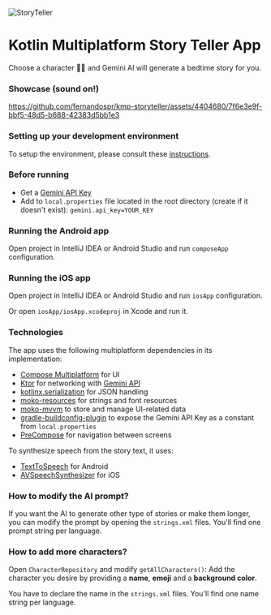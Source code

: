 ![StoryTeller](https://github.com/fernandospr/kmp-storyteller/assets/4404680/14cdb51f-5c31-4123-a266-a6c7e5db91d3)

# Kotlin Multiplatform Story Teller App

Choose a character 🐶🐱 and Gemini AI will generate a bedtime story for you.

### Showcase (sound on!)
https://github.com/fernandospr/kmp-storyteller/assets/4404680/7f6e3e9f-bbf5-48d5-b688-42383d5bb1e3

### Setting up your development environment
To setup the environment, please consult these [instructions](https://www.jetbrains.com/help/kotlin-multiplatform-dev/compose-multiplatform-setup.html).

### Before running
* Get a [Gemini API Key](https://aistudio.google.com/app/apikey)
* Add to `local.properties` file located in the root directory (create if it doesn't exist):
`gemini.api_key=YOUR_KEY`

### Running the Android app
Open project in IntelliJ IDEA or Android Studio and run `composeApp` configuration.

### Running the iOS app
Open project in IntelliJ IDEA or Android Studio and run `iosApp` configuration.

Or open `iosApp/iosApp.xcodeproj` in Xcode and run it.

### Technologies
The app uses the following multiplatform dependencies in its implementation:
* [Compose Multiplatform](https://www.jetbrains.com/lp/compose-multiplatform/) for UI
* [Ktor](https://ktor.io/) for networking with [Gemini API](https://ai.google.dev/docs/gemini_api_overview)
* [kotlinx.serialization](https://github.com/Kotlin/kotlinx.serialization) for JSON handling
* [moko-resources](https://github.com/icerockdev/moko-resources) for strings and font resources
* [moko-mvvm](https://github.com/icerockdev/moko-mvvm) to store and manage UI-related data
* [gradle-buildconfig-plugin](https://github.com/gmazzo/gradle-buildconfig-plugin) to expose the Gemini API Key as a constant from `local.properties`
* [PreCompose](https://github.com/Tlaster/PreCompose) for navigation between screens

To synthesize speech from the story text, it uses:
* [TextToSpeech](https://developer.android.com/reference/android/speech/tts/TextToSpeech) for Android
* [AVSpeechSynthesizer](https://developer.apple.com/documentation/avfaudio/avspeechsynthesizer) for iOS

### How to modify the AI prompt?
If you want the AI to generate other type of stories or make them longer, you can modify the prompt by opening the `strings.xml` files. You'll find one prompt string per language.

### How to add more characters?
Open `CharacterRepository` and modify `getAllCharacters()`: Add the character you desire by providing a **name**, **emoji** and a **background color**.

You have to declare the name in the `strings.xml` files. You'll find one name string per language.
